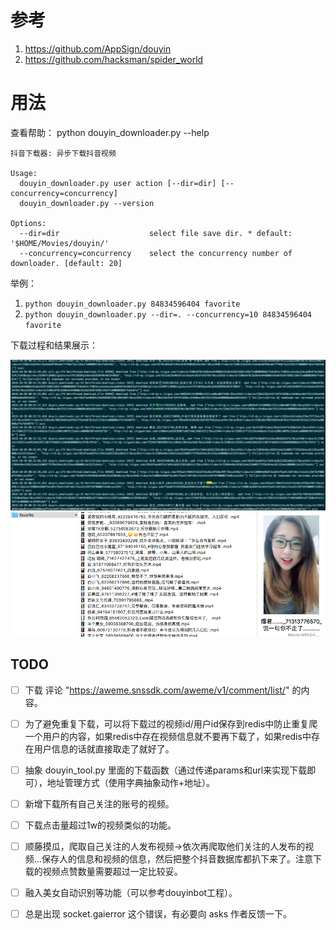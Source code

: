 

# 参考
1. https://github.com/AppSign/douyin
2. https://github.com/hacksman/spider_world


# 用法
查看帮助： python douyin_downloader.py --help
```
抖音下载器: 异步下载抖音视频

Usage:
  douyin_downloader.py user action [--dir=dir] [--concurrency=concurrency]
  douyin_downloader.py --version

Options:
  --dir=dir                    select file save dir. * default: '$HOME/Movies/douyin/'
  --concurrency=concurrency    select the concurrency number of downloader. [default: 20]
```
举例：
1. `python douyin_downloader.py 84834596404 favorite`
2. `python douyin_downloader.py --dir=. --concurrency=10 84834596404 favorite`


下载过程和结果展示：

![下载中...](img/downloading.png)
![下载结果](img/result.png)


## TODO
* [ ] 下载 评论 "https://aweme.snssdk.com/aweme/v1/comment/list/" 的内容。
* [ ] 为了避免重复下载，可以将下载过的视频id/用户id保存到redis中防止重复爬一个用户的内容，如果redis中存在视频信息就不要再下载了，如果redis中存在用户信息的话就直接取走了就好了。
* [ ] 抽象 douyin_tool.py 里面的下载函数（通过传递params和url来实现下载即可），地址管理方式（使用字典抽象动作+地址）。
* [ ] 新增下载所有自己关注的账号的视频。
* [ ] 下载点击量超过1w的视频类似的功能。
* [ ] 顺藤摸瓜，爬取自己关注的人发布视频->依次再爬取他们关注的人发布的视频...保存人的信息和视频的信息，然后把整个抖音数据库都扒下来了。注意下载的视频点赞数量需要超过一定比较妥。
* [ ] 融入美女自动识别等功能（可以参考douyinbot工程）。
* [ ] 总是出现 socket.gaierror 这个错误，有必要向 asks 作者反馈一下。



